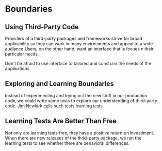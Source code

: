# Boundaries

## Using Third-Party Code
Providers of a third-party packages and frameworks strive for broad applicability so they can work in many envirnoments and appeal to a wide audiance.Users, on the other hand, want an interface that is focues n their particular needs.

Don't be afraid to use interface to tailored and constrain the needs of the applications. 

## Exploring and Learning Boundaries
Instead of experimenting and trying out the new stuff in our production code, we could write some tests to explore our understending of third-party code. Jim Newkirk calls such  tests learning tests.

## Learning Tests Are Better Than Free
Not only are learning tests free, they have a positive return on investiment. When there are new releases of the thrid-party package, we run the learning tests to see whether there are behavioral differences.


